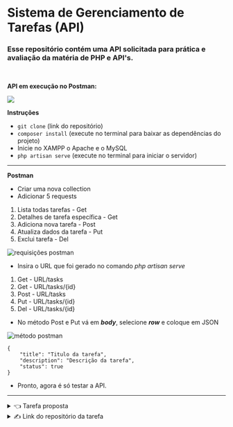 # Sistema de Gerenciamento de Tarefas (API)

### Esse repositório contém uma API solicitada para prática e avaliação da matéria de PHP e API's.

</br>

**API em execução no Postman:**

[![](https://markdown-videos.vercel.app/youtube/V7IgQjuNsrU)](https://www.youtube.com/watch?v=V7IgQjuNsrU)

**Instruções**

- ``` git clone ``` (link do repositório)
- ``` composer install ``` (execute no terminal para baixar as dependências do projeto)
- Inicie no XAMPP o Apache e o MySQL
- ``` php artisan serve ``` (execute no terminal para iniciar o servidor)

----

**Postman**

- Criar uma nova collection
- Adicionar 5 requests
 1. Lista todas tarefas - Get
 2. Detalhes de tarefa específica - Get
 3. Adiciona nova tarefa - Post
 4. Atualiza dados da tarefa - Put
 5. Exclui tarefa - Del

![requisições postman](https://github.com/p1nheiros/Sistema-de-Gerenciamento-de-Tarefas-API/assets/124714182/2e1da62f-ce84-429a-91c1-3178fba017af)

- Insira o URL que foi gerado no comando _php artisan serve_
 1. Get - URL/tasks
 2. Get - URL/tasks/{id}
 3. Post - URL/tasks
 4. Put - URL/tasks/{id}
 5. Del - URL/tasks/{id}

- No método Post e Put vá em ***body***, selecione ***row*** e coloque em JSON

![método postman](https://github.com/p1nheiros/Sistema-de-Gerenciamento-de-Tarefas-API/assets/124714182/025ed5ae-b10f-411a-b418-aeed233a11aa)

```
{
    "title": "Titulo da tarefa",
    "description": "Descrição da tarefa",
    "status": true
}
```

- Pronto, agora é só testar a API.
  
----

<details>
  <summary>👈 Tarefa proposta</summary>
  <br/>

  **Enunciado: Sistema de Gerenciamento de Tarefas (API)**
<p align="left"> 
 
Você foi contratado para desenvolver um sistema de gerenciamento de tarefas utilizando Laravel. O sistema deve fornecer uma API para realizar operações básicas de criação, leitura, atualização e exclusão (CRUD) de tarefas.

**Requisitos:**

1. A API deve ser capaz de lidar com as seguintes operações:
   - Listar todas as tarefas
   - Obter detalhes de uma tarefa específica
   - Criar uma nova tarefa
   - Atualizar os dados de uma tarefa existente
   - Excluir uma tarefa

2. Cada tarefa deve conter as seguintes informações:
   - Título (obrigatório)
   - Descrição (obrigatório)
   - Status (concluída ou não concluída)

3. A API deve seguir as práticas recomendadas para design de APIs RESTful e utilizar os métodos HTTP adequados para cada operação.

4. A resposta da API deve estar no formato JSON.

5. Implemente validações adequadas para garantir que os dados fornecidos estejam corretos antes de executar as operações no banco de dados.

6. Teste a API utilizando uma ferramenta de testes de API, como o Postman ou o Insomnia.

7. Documente a API, incluindo informações sobre as rotas disponíveis, os parâmetros necessários e as respostas esperadas.

**Dicas:**

- Use os recursos do Laravel, como rotas, controladores e modelos, para facilitar o desenvolvimento da API.
- Utilize o sistema de migração do Laravel para criar a tabela de tarefas no banco de dados.
- Crie um controlador dedicado para manipular as operações relacionadas às tarefas.
- Utilize o Eloquent ORM para interagir com o banco de dados.
- Lembre-se de adicionar as validações necessárias nos controladores para garantir a integridade dos dados.

**Bônus (opcional):**

- Implemente recursos de paginação e ordenação para a listagem de tarefas.
- Adicione autenticação na API para garantir que apenas usuários autenticados possam acessar as operações de criação, atualização e exclusão de tarefas.
- Implemente recursos de busca para permitir que os usuários pesquisem tarefas por título, descrição ou status.

**Observação:** Esta atividade foca na criação da API, portanto, não é necessário incluir interface HTML. O objetivo é praticar a criação de endpoints e a manipulação dos dados utilizando o Laravel.

----


## Baixando as Dependências de um Projeto Laravel

Ao clonar um projeto Laravel de um repositório Git, é necessário baixar as dependências do projeto para garantir que todas as bibliotecas e pacotes necessários estejam instalados corretamente. Para isso, siga as etapas abaixo:

1. Certifique-se de ter o PHP instalado em sua máquina. Recomenda-se usar a versão suportada pelo projeto Laravel. Você pode verificar a versão suportada no arquivo `composer.json` do projeto.

2. Abra um terminal e navegue até o diretório raiz do projeto Laravel clonado.

3. Execute o comando `composer install` para baixar as dependências do projeto. O Composer irá ler o arquivo `composer.json` do projeto e instalar todas as dependências listadas.

4. Aguarde até que o Composer conclua o processo de instalação das dependências. Isso pode levar alguns minutos, dependendo da velocidade da sua conexão com a internet.

5. Após a conclusão, o Composer terá criado um diretório chamado `vendor` no diretório raiz do projeto. Esse diretório contém todas as dependências do projeto Laravel.

6. Se houver arquivos de ambiente (`.env`) no projeto, copie o arquivo `.env.example` para `.env` e configure as variáveis de ambiente necessárias, como informações do banco de dados e chaves de acesso.

7. Agora você está pronto para executar o projeto Laravel. Use um servidor web local (por exemplo, o servidor embutido do PHP ou um servidor como o Apache ou Nginx) e acesse o projeto em seu navegador.

Com essas etapas, você poderá baixar e configurar corretamente as dependências do projeto Laravel ao cloná-lo de um repositório Git.

Lembre-se de consultar a documentação oficial do Laravel para obter mais informações sobre a configuração e execução de projetos Laravel.

</p>
  
  </div>
</details> 

<details>
  <summary>✍️ Link do repositório da tarefa</summary>
  <br/>

  **https://github.com/joaovcandrade/projeto-laravel**

  </div>
</details> 
